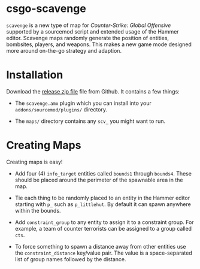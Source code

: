 
# csgo-scavenge

`scavenge` is a new type of map for *Counter-Strike: Global Offensive* supported
by a sourcemod script and extended usage of the Hammer editor. Scavenge maps randomly
generate the position of entities, bombsites, players, and weapons. This makes a new
game mode designed more around on-the-go strategy and adaption.

# Installation

Download the [release zip file](https://github.com/krisives/csgo-scavenge/archive/master.zip) file from Github. It contains a few things:

* The `scavenge.amx` plugin which you can install into your
  `addons/sourcemod/plugins/` directory.

* The `maps/` directory contains any `scv_` you might want to run.

# Creating Maps

Creating maps is easy!

* Add four (4) `info_target` entities called `bounds1` through `bounds4`. These
  should be placed around the perimeter of the spawnable area in the map.

* Tie each thing to be randomly placed to an entity in the Hammer editor
  starting with `p_` such as `p_littlehut`. By default it can spawn anywhere
  within the bounds.

* Add `constraint_group` to any entity to assign it to a constraint group. For example,
  a team of counter terrorists can be assigned to a group called `cts`.

* To force something to spawn a distance away from other entities use the `constraint_distance`
  key/value pair. The value is a space-separated list of group names followed by the distance.
